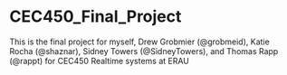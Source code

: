 # CEC450_Final_Project
This is the final project for myself, Drew Grobmier (@grobmeid), Katie Rocha (@shaznar), Sidney Towers (@SidneyTowers), and Thomas Rapp (@rappt) for CEC450 Realtime systems at ERAU
